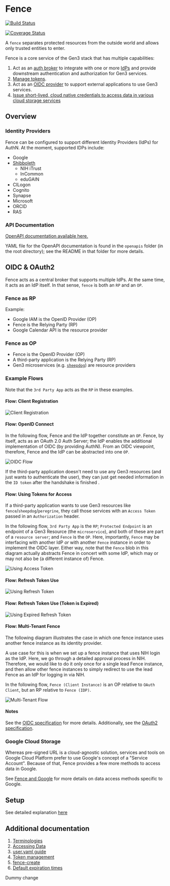 # Fence

[![Build Status](https://travis-ci.org/uc-cdis/fence.svg?branch=master)](https://travis-ci.org/uc-cdis/fence)

[![Coverage Status](https://coveralls.io/repos/github/uc-cdis/fence/badge.svg?branch=master)](https://coveralls.io/github/uc-cdis/fence?branch=master)

A `fence` separates protected resources from the outside world and allows
only trusted entities to enter.

Fence is a core service of the Gen3 stack that has multiple capabilities:

1. Act as an [auth broker](docs/additional_documentation/terminology.md#auth-broker) to integrate with one
or more [IdPs](docs/additional_documentation/terminology.md#idp) and provide downstream authentication
and authorization for Gen3 services.
2. [Manage tokens](docs/additional_documentation/token_management.md).
3. Act as an [OIDC provider](README.md#oidc--oauth2) to support external
applications to use Gen3 services.
4. [Issue short-lived, cloud native credentials to access data in various cloud storage services](docs/additional_documentation/data_access.md#accessing-data)


## Overview

### Identity Providers


Fence can be configured to support different Identity Providers (IdPs) for AuthN.
At the moment, supported IDPs include:

- Google
- [Shibboleth](docs/additional_documentation/fence_shibboleth.md)
  - NIH iTrust
  - InCommon
  - eduGAIN
- CILogon
- Cognito
- Synapse
- Microsoft
- ORCID
- RAS

### API Documentation

[OpenAPI documentation available here.](http://petstore.swagger.io/?url=https://raw.githubusercontent.com/uc-cdis/fence/master/openapis/swagger.yaml)

YAML file for the OpenAPI documentation is found in the `openapis` folder (in
the root directory); see the README in that folder for more details.


## OIDC & OAuth2

Fence acts as a central broker that supports multiple IdPs.
At the same time, it acts as an IdP itself.
In that sense, `fence` is both an `RP` and an `OP`.

### Fence as RP

Example:

- Google IAM is the OpenID Provider (OP)
- Fence is the Relying Party (RP)
- Google Calendar API is the resource provider

### Fence as OP

- Fence is the OpenID Provider (OP)
- A third-party application is the Relying Party (RP)
- Gen3 microservices (e.g. [`sheepdog`](https://github.com/uc-cdis/sheepdog)) are resource providers

### Example Flows

Note that the `3rd Party App` acts as the `RP` in these examples.

[//]: # (See /docs folder for README on how to regenerate these sequence diagrams)

#### Flow: Client Registration

![Client Registration](./docs/images/seq_diagrams/client_registration.png)

#### Flow: OpenID Connect

In the following flow, Fence and the IdP together constitute an `OP`.
Fence, by itself, acts as an OAuth 2.0 Auth Server; the IdP enables the additional implementation of OIDC (by providing AuthN). From an OIDC viewpoint, therefore, Fence and the IdP can be abstracted into one `OP`.

![OIDC Flow](./docs/images/seq_diagrams/openid_connect_flow.png)

If the third-party application doesn't need to use any Gen3 resources (and just
wants to authenticate the user), they can just get
needed information in the `ID token` after the handshake is finished .

#### Flow: Using Tokens for Access

If a third-party application wants to use Gen3 resources like
`fence`/`sheepdog`/`peregrine`, they call those services with an `Access Token`
passed in an `Authorization` header.

In the following flow, `3rd Party App` is the `RP`; `Protected Endpoint` is an endpoint of a Gen3 Resource (the `microservice`), and both of these are part of a `resource server`; and `Fence` is the `OP`. Here, importantly, `Fence` may be interfacing with another IdP _or_ with another `Fence` instance in order to implement the OIDC layer. Either way, note that the `Fence` blob in this diagram actually abstracts Fence in concert with some IdP, which may or may not also be (a different instance of) Fence.

![Using Access Token](./docs/images/seq_diagrams/token_use_for_access.png)

#### Flow: Refresh Token Use

![Using Refresh Token](./docs/images/seq_diagrams/refresh_token_use.png)

#### Flow: Refresh Token Use (Token is Expired)

![Using Expired Refresh Token](./docs/images/seq_diagrams/refresh_token_use_expired.png)

#### Flow: Multi-Tenant Fence

The following diagram illustrates the case in which one fence instance
uses another fence instance as its identity provider.

A use case for this is when we set up a fence instance that uses NIH login as the IdP. Here, we go through a detailed approval process in NIH. Therefore, we would like to do it only once for a single lead Fence instance, and then allow other fence instances to simply redirect to use the lead Fence as an IdP for logging in via NIH.

In the following flow, `Fence (Client Instance)` is an OP relative to `OAuth Client`, but an RP relative to `Fence (IDP)`.

![Multi-Tenant Flow](./docs/images/seq_diagrams/multi-tenant_flow.png)

#### Notes

See the [OIDC specification](http://openid.net/specs/openid-connect-core-1_0.html) for more details.
Additionally, see the [OAuth2 specification](https://tools.ietf.org/html/rfc6749).


### Google Cloud Storage

Whereas pre-signed URL is a cloud-agnostic solution, services and tools on Google Cloud Platform prefer to use Google's concept of a "Service Account". Because of that, Fence provides a few more methods to access data in Google.

See [Fence and Google](docs/additional_documentation/google_architecture.md) for more details on data access methods specific to Google.


## Setup

See detailed explanation [here](docs/additional_documentation/setup.md)

## Additional documentation

1. [Terminologies](docs/additional_documentation/terminology.md)
2. [Accessing Data](docs/additional_documentation/data_access.md#accessing-data)
3. [user.yaml guide](docs/additional_documentation/user.yaml_guide.md)
4. [Token management](docs/additional_documentation/token_management.md)
5. [fence-create](docs/additional_documentation/fence_create.md)
6. [Default expiration times](docs/additional_documentation/default_expiration_times.md)

Dummy change
